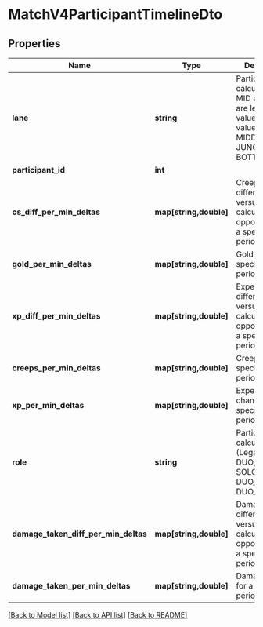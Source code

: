 # MatchV4ParticipantTimelineDto

## Properties
Name | Type | Description | Notes
------------ | ------------- | ------------- | -------------
**lane** | **string** | Participant&#39;s calculated lane. MID and BOT are legacy values.              (Legal values:  MID,  MIDDLE,  TOP,  JUNGLE,  BOT,  BOTTOM) | [optional] 
**participant_id** | **int** |  | [optional] 
**cs_diff_per_min_deltas** | **map[string,double]** | Creep score difference versus the calculated lane opponent(s) for a specified period. | [optional] 
**gold_per_min_deltas** | **map[string,double]** | Gold for a specified period. | [optional] 
**xp_diff_per_min_deltas** | **map[string,double]** | Experience difference versus the calculated lane opponent(s) for a specified period. | [optional] 
**creeps_per_min_deltas** | **map[string,double]** | Creeps for a specified period. | [optional] 
**xp_per_min_deltas** | **map[string,double]** | Experience change for a specified period. | [optional] 
**role** | **string** | Participant&#39;s calculated role.              (Legal values:  DUO,  NONE,  SOLO,  DUO_CARRY,  DUO_SUPPORT) | [optional] 
**damage_taken_diff_per_min_deltas** | **map[string,double]** | Damage taken difference versus the calculated lane opponent(s) for a specified period. | [optional] 
**damage_taken_per_min_deltas** | **map[string,double]** | Damage taken for a specified period. | [optional] 

[[Back to Model list]](../README.md#documentation-for-models) [[Back to API list]](../README.md#documentation-for-api-endpoints) [[Back to README]](../README.md)


